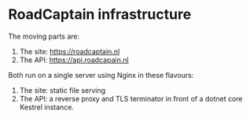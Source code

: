 # RoadCaptain infrastructure

The moving parts are:

1. The site: https://roadcaptain.nl
2. The API: https://api.roadcapain.nl

Both run on a single server using Nginx in these flavours:

1. The site: static file serving
2. The API: a reverse proxy and TLS terminator in front of a dotnet core Kestrel instance.
